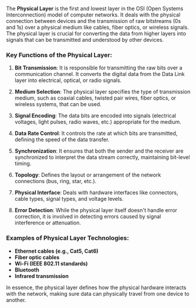The **Physical Layer** is the first and lowest layer in the OSI (Open Systems Interconnection) model of computer networks. It deals with the physical connection between devices and the transmission of raw bitstreams (0s and 1s) over a physical medium like cables, fiber optics, or wireless signals. The physical layer is crucial for converting the data from higher layers into signals that can be transmitted and understood by other devices.

### Key Functions of the Physical Layer:
1. **Bit Transmission**: It is responsible for transmitting the raw bits over a communication channel. It converts the digital data from the Data Link layer into electrical, optical, or radio signals.

2. **Medium Selection**: The physical layer specifies the type of transmission medium, such as coaxial cables, twisted pair wires, fiber optics, or wireless systems, that can be used.

3. **Signal Encoding**: The data bits are encoded into signals (electrical voltages, light pulses, radio waves, etc.) appropriate for the medium.

4. **Data Rate Control**: It controls the rate at which bits are transmitted, defining the speed of the data transfer.

5. **Synchronization**: It ensures that both the sender and the receiver are synchronized to interpret the data stream correctly, maintaining bit-level timing.

6. **Topology**: Defines the layout or arrangement of the network connections (bus, ring, star, etc.).

7. **Physical Interface**: Deals with hardware interfaces like connectors, cable types, signal types, and voltage levels.

8. **Error Detection**: While the physical layer itself doesn't handle error correction, it is involved in detecting errors caused by signal interference or attenuation.

### Examples of Physical Layer Technologies:
- **Ethernet cables (e.g., Cat5, Cat6)**
- **Fiber optic cables**
- **Wi-Fi (IEEE 802.11 standards)**
- **Bluetooth**
- **Infrared transmission**

In essence, the physical layer defines how the physical hardware interacts with the network, making sure data can physically travel from one device to another.
